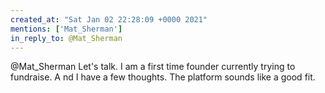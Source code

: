 ```yaml
---
created_at: "Sat Jan 02 22:28:09 +0000 2021"
mentions: ['Mat_Sherman']
in_reply_to: @Mat_Sherman
---
```


@Mat_Sherman Let's talk. I am a first time founder currently trying to fundraise. A nd I have a few thoughts. The platform sounds like a good fit.